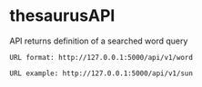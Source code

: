 # thesaurusAPI
API returns definition of a searched word query
```
URL format: http://127.0.0.1:5000/api/v1/word
```

```
URL example: http://127.0.0.1:5000/api/v1/sun
```
